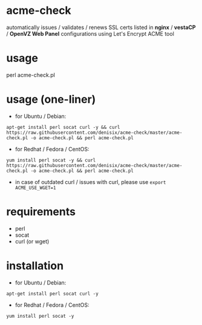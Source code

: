 # acme-check
automatically issues / validates / renews SSL certs listed in **nginx** / **vestaCP** / **OpenVZ Web Panel** configurations using Let's Encrypt ACME tool

# usage
perl acme-check.pl

# usage (one-liner)
* for Ubuntu / Debian:

```apt-get install perl socat curl -y && curl https://raw.githubusercontent.com/denisix/acme-check/master/acme-check.pl -o acme-check.pl && perl acme-check.pl```

* for Redhat / Fedora / CentOS:

```yum install perl socat -y && curl https://raw.githubusercontent.com/denisix/acme-check/master/acme-check.pl -o acme-check.pl && perl acme-check.pl```

* in case of outdated curl / issues with curl, please use
```export ACME_USE_WGET=1```

# requirements
* perl
* socat
* curl (or wget)

# installation
* for Ubuntu / Debian:

 ```apt-get install perl socat curl -y```
 
* for Redhat / Fedora / CentOS:

```yum install perl socat -y```

